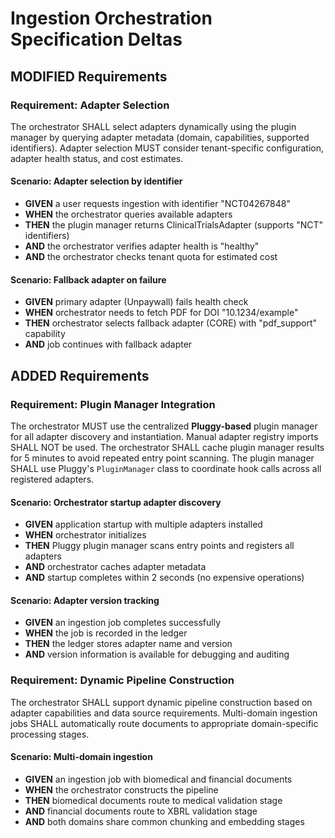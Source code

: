 # Ingestion Orchestration Specification Deltas

## MODIFIED Requirements

### Requirement: Adapter Selection

The orchestrator SHALL select adapters dynamically using the plugin manager by querying adapter metadata (domain, capabilities, supported identifiers). Adapter selection MUST consider tenant-specific configuration, adapter health status, and cost estimates.

#### Scenario: Adapter selection by identifier

- **GIVEN** a user requests ingestion with identifier "NCT04267848"
- **WHEN** the orchestrator queries available adapters
- **THEN** the plugin manager returns ClinicalTrialsAdapter (supports "NCT" identifiers)
- **AND** the orchestrator verifies adapter health is "healthy"
- **AND** the orchestrator checks tenant quota for estimated cost

#### Scenario: Fallback adapter on failure

- **GIVEN** primary adapter (Unpaywall) fails health check
- **WHEN** orchestrator needs to fetch PDF for DOI "10.1234/example"
- **THEN** orchestrator selects fallback adapter (CORE) with "pdf_support" capability
- **AND** job continues with fallback adapter

## ADDED Requirements

### Requirement: Plugin Manager Integration

The orchestrator MUST use the centralized **Pluggy-based** plugin manager for all adapter discovery and instantiation. Manual adapter registry imports SHALL NOT be used. The orchestrator SHALL cache plugin manager results for 5 minutes to avoid repeated entry point scanning. The plugin manager SHALL use Pluggy's `PluginManager` class to coordinate hook calls across all registered adapters.

#### Scenario: Orchestrator startup adapter discovery

- **GIVEN** application startup with multiple adapters installed
- **WHEN** orchestrator initializes
- **THEN** Pluggy plugin manager scans entry points and registers all adapters
- **AND** orchestrator caches adapter metadata
- **AND** startup completes within 2 seconds (no expensive operations)

#### Scenario: Adapter version tracking

- **GIVEN** an ingestion job completes successfully
- **WHEN** the job is recorded in the ledger
- **THEN** the ledger stores adapter name and version
- **AND** version information is available for debugging and auditing

### Requirement: Dynamic Pipeline Construction

The orchestrator SHALL support dynamic pipeline construction based on adapter capabilities and data source requirements. Multi-domain ingestion jobs SHALL automatically route documents to appropriate domain-specific processing stages.

#### Scenario: Multi-domain ingestion

- **GIVEN** an ingestion job with biomedical and financial documents
- **WHEN** the orchestrator constructs the pipeline
- **THEN** biomedical documents route to medical validation stage
- **AND** financial documents route to XBRL validation stage
- **AND** both domains share common chunking and embedding stages
